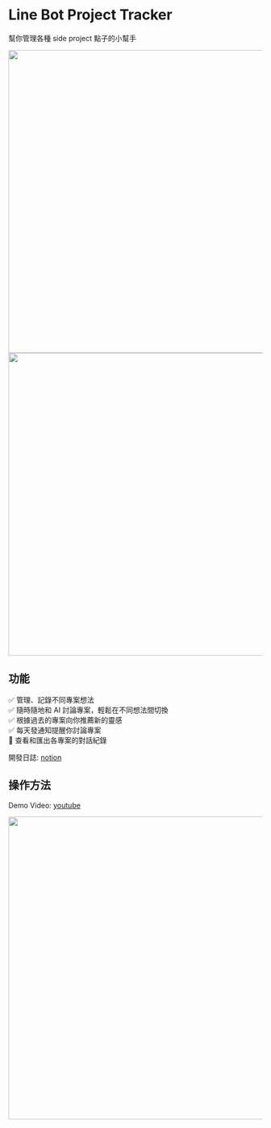 # Line Bot Project Tracker

幫你管理各種 side project 點子的小幫手  
  
<img src="https://github.com/user-attachments/assets/c99272ea-2464-4dc7-b1cd-5b0d2d448e10" width="600">  
<img src="https://github.com/user-attachments/assets/0a4b9c6f-25dd-410b-86bf-520e49541115" width="600">

## 功能
✅ 管理、記錄不同專案想法  
✅ 隨時隨地和 AI 討論專案，輕鬆在不同想法間切換  
✅ 根據過去的專案向你推薦新的靈感  
✅ 每天發通知提醒你討論專案  
🚧 查看和匯出各專案的對話紀錄  

開發日誌: [notion](https://tanimalx.notion.site/Line-Pre-assessment-15957b83ce5b8076ba8de5f45839909c?pvs=4)

## 操作方法
Demo Video: [youtube](https://www.youtube.com/watch?v=yB0Ou3mjIYk)  
  
<img src="https://github.com/user-attachments/assets/4eecb46e-2b85-4244-97c1-4676b75b0b0c" width="600">
